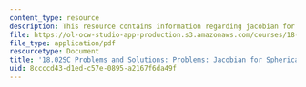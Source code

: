 ```yaml
---
content_type: resource
description: This resource contains information regarding jacobian for spherical coordinates.
file: https://ol-ocw-studio-app-production.s3.amazonaws.com/courses/18-02sc-multivariable-calculus-fall-2010/8ccccd43d1edc57e0895a2167f6da49f_MIT18_02SC_pb_77_comb.pdf
file_type: application/pdf
resourcetype: Document
title: '18.02SC Problems and Solutions: Problems: Jacobian for Spherical Coordinates'
uid: 8ccccd43-d1ed-c57e-0895-a2167f6da49f
---
```

